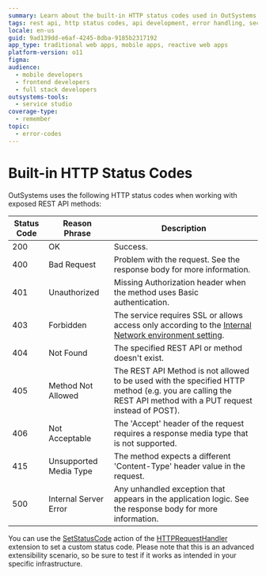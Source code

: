 ```yaml
---
summary: Learn about the built-in HTTP status codes used in OutSystems 11 (O11) for handling REST API methods.
tags: rest api, http status codes, api development, error handling, security
locale: en-us
guid: 9ad139dd-e6af-4245-8dba-9185b2317192
app_type: traditional web apps, mobile apps, reactive web apps
platform-version: o11
figma:
audience:
  - mobile developers
  - frontend developers
  - full stack developers
outsystems-tools:
  - service studio
coverage-type:
  - remember
topic:
  - error-codes
---
```


# Built-in HTTP Status Codes

OutSystems uses the following HTTP status codes when working with exposed REST API methods:

| Status Code | Reason Phrase | Description |
| ---|---|--- |
| 200 | OK | Success. |
| 400 | Bad Request | Problem with the request. See the response body for more information. |
| 401 | Unauthorized | Missing Authorization header when the method uses Basic authentication. |
| 403 | Forbidden | The service requires SSL or allows access only according to the [Internal Network environment setting](<../../../../security/restrict-access-to-an-internal-network.md>). |
| 404 | Not Found | The specified REST API or method doesn't exist. |
| 405 | Method Not Allowed | The REST API Method is not allowed to be used with the specified HTTP method (e.g. you are calling the REST API method with a PUT request instead of POST). |
| 406 | Not Acceptable | The 'Accept' header of the request requires a response media type that is not supported. |
| 415 | Unsupported Media Type | The method expects a different 'Content-Type' header value in the request. |
| 500 | Internal Server Error | Any unhandled exception that appears in the application logic. See the response body for more information. |
  
You can use the [SetStatusCode](<../../../apis/auto/httprequesthandler-api.final.md#SetStatusCode>) action of the [HTTPRequestHandler](<../../../apis/auto/httprequesthandler-api.final.md>) extension to set a custom status code. Please note that this is an advanced extensibility scenario, so be sure to test if it works as intended in your specific infrastructure.
